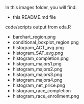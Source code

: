 In this images folder, you will find:
* this README.md file

code/scripts output from eda.R
* barchart_region.png		
* conditional_boxplot_region.png	
* histogram_ACT_avg.png		
* histogram_SAT_avg.png		
* histogram_completion.png	
* histogram_majors1.png
* histogram_majors2.png
* histogram_majors3.png
* histogram_majors4.png
* histogram_net_price.png
* histogram_race_completion
* histogram_race_enrollment.png
